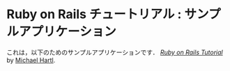 # Ruby on Rails チュートリアル : サンプルアプリケーション

これは，以下のためのサンプルアプリケーションです．
[*Ruby on Rails Tutorial*](http://railstutorial.jp/)
by [Michael Hartl](http://michaelhartl.com/).		